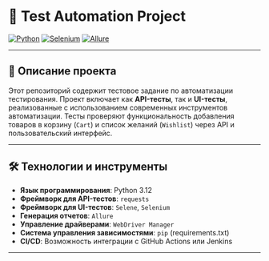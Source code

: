 # 🧪 **Test Automation Project**

[![Python](https://img.shields.io/badge/Python-3.12-blue?logo=python)](https://www.python.org/)
[![Selenium](https://img.shields.io/badge/Selenium-4.x-green?logo=selenium)](https://www.selenium.dev/)
[![Allure](https://img.shields.io/badge/Allure-Reports-red?logo=allure)](https://docs.qameta.io/allure/)

---

## 📌 **Описание проекта**

Этот репозиторий содержит тестовое задание по автоматизации тестирования. 
Проект включает как **API-тесты**, так и **UI-тесты**, реализованные с использованием современных инструментов автоматизации. 
Тесты проверяют функциональность добавления товаров в корзину (`Cart`) и список желаний (`Wishlist`) через API и пользовательский интерфейс.

---

## 🛠️ **Технологии и инструменты**

- **Язык программирования**: Python 3.12
- **Фреймворк для API-тестов**: `requests`
- **Фреймворк для UI-тестов**: `Selene`, `Selenium`
- **Генерация отчетов**: `Allure`
- **Управление драйверами**: `WebDriver Manager`
- **Система управления зависимостями**: `pip` (requirements.txt)
- **CI/CD**: Возможность интеграции с GitHub Actions или Jenkins

---

